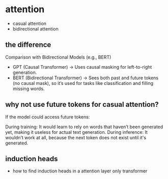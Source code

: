 # attention
- casual attention
- bidirectional attention

## the difference
Comparison with Bidirectional Models (e.g., BERT)
- GPT (Causal Transformer) -> Uses causal masking for left-to-right generation.
- BERT (Bidirectional Transformer) -> Sees both past and future tokens (no causal mask), so it’s used for tasks like classification and filling missing words.


## why not use future tokens for casual attention?
If the model could access future tokens:

During training: It would learn to rely on words that haven’t been generated yet, making it useless for actual text generation.
During inference: It wouldn’t work at all, because the next token does not exist until it's generated.

## induction heads
- how to find induction heads in a attention layer only transformer
